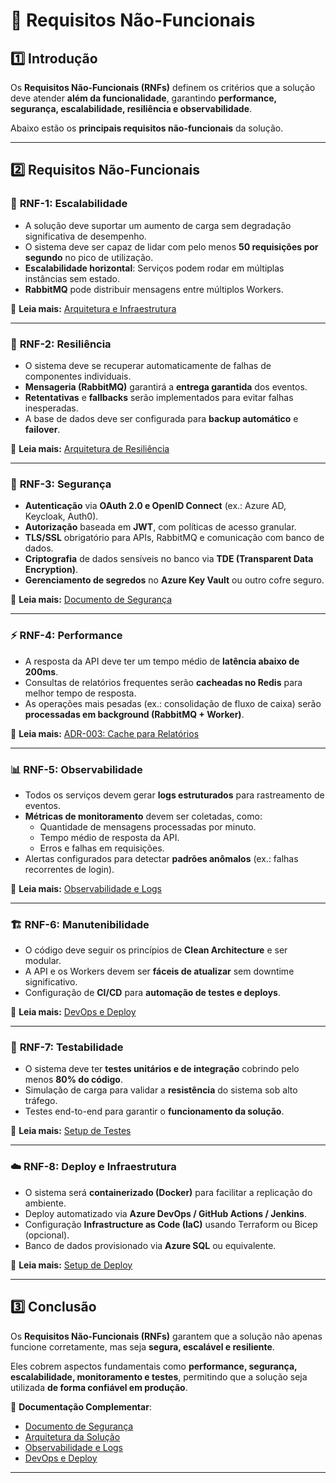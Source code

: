 # 📌 Requisitos Não-Funcionais

## 1️⃣ Introdução
Os **Requisitos Não-Funcionais (RNFs)** definem os critérios que a solução deve atender **além da funcionalidade**, garantindo **performance, segurança, escalabilidade, resiliência e observabilidade**.

Abaixo estão os **principais requisitos não-funcionais** da solução.

---

## 2️⃣ Requisitos Não-Funcionais

### 🚀 **RNF-1: Escalabilidade**
- A solução deve suportar um aumento de carga sem degradação significativa de desempenho.
- O sistema deve ser capaz de lidar com pelo menos **50 requisições por segundo** no pico de utilização.
- **Escalabilidade horizontal**: Serviços podem rodar em múltiplas instâncias sem estado.
- **RabbitMQ** pode distribuir mensagens entre múltiplos Workers.

📄 **Leia mais:** [Arquitetura e Infraestrutura](../arquitetura/arquitetura-geral.md)  

---

### 🔄 **RNF-2: Resiliência**
- O sistema deve se recuperar automaticamente de falhas de componentes individuais.
- **Mensageria (RabbitMQ)** garantirá a **entrega garantida** dos eventos.
- **Retentativas** e **fallbacks** serão implementados para evitar falhas inesperadas.
- A base de dados deve ser configurada para **backup automático** e **failover**.

📄 **Leia mais:** [Arquitetura de Resiliência](../arquitetura/arquitetura-geral.md)  

---

### 🔐 **RNF-3: Segurança**
- **Autenticação** via **OAuth 2.0 e OpenID Connect** (ex.: Azure AD, Keycloak, Auth0).
- **Autorização** baseada em **JWT**, com políticas de acesso granular.
- **TLS/SSL** obrigatório para APIs, RabbitMQ e comunicação com banco de dados.
- **Criptografia** de dados sensíveis no banco via **TDE (Transparent Data Encryption)**.
- **Gerenciamento de segredos** no **Azure Key Vault** ou outro cofre seguro.

📄 **Leia mais:** [Documento de Segurança](../requisitos/naofuncionais/seguranca.md)  

---

### ⚡ **RNF-4: Performance**
- A resposta da API deve ter um tempo médio de **latência abaixo de 200ms**.
- Consultas de relatórios frequentes serão **cacheadas no Redis** para melhor tempo de resposta.
- As operações mais pesadas (ex.: consolidação de fluxo de caixa) serão **processadas em background (RabbitMQ + Worker)**.

📄 **Leia mais:** [ADR-003: Cache para Relatórios](../adr/ADR-0003-Cache.md)  

---

### 📊 **RNF-5: Observabilidade**
- Todos os serviços devem gerar **logs estruturados** para rastreamento de eventos.
- **Métricas de monitoramento** devem ser coletadas, como:
  - Quantidade de mensagens processadas por minuto.
  - Tempo médio de resposta da API.
  - Erros e falhas em requisições.
- Alertas configurados para detectar **padrões anômalos** (ex.: falhas recorrentes de login).

📄 **Leia mais:** [Observabilidade e Logs](../requisitos/Observabilidade.md)  

---

### 🏗 **RNF-6: Manutenibilidade**
- O código deve seguir os princípios de **Clean Architecture** e ser modular.
- A API e os Workers devem ser **fáceis de atualizar** sem downtime significativo.
- Configuração de **CI/CD** para **automação de testes e deploys**.

📄 **Leia mais:** [DevOps e Deploy](../requisitos/DevOpsEDeploy.md)  

---

### 🎯 **RNF-7: Testabilidade**
- O sistema deve ter **testes unitários e de integração** cobrindo pelo menos **80% do código**.
- Simulação de carga para validar a **resistência** do sistema sob alto tráfego.
- Testes end-to-end para garantir o **funcionamento da solução**.

📄 **Leia mais:** [Setup de Testes](../setup/setup-testes.md)  

---

### ☁️ **RNF-8: Deploy e Infraestrutura**
- O sistema será **containerizado (Docker)** para facilitar a replicação do ambiente.
- Deploy automatizado via **Azure DevOps / GitHub Actions / Jenkins**.
- Configuração **Infrastructure as Code (IaC)** usando Terraform ou Bicep (opcional).
- Banco de dados provisionado via **Azure SQL** ou equivalente.

📄 **Leia mais:** [Setup de Deploy](../setup/setup-deploy.md)  

---

## 3️⃣ Conclusão

Os **Requisitos Não-Funcionais (RNFs)** garantem que a solução não apenas funcione corretamente, mas seja **segura, escalável e resiliente**.  

Eles cobrem aspectos fundamentais como **performance, segurança, escalabilidade, monitoramento e testes**, permitindo que a solução seja utilizada **de forma confiável em produção**.

📄 **Documentação Complementar**:
- [Documento de Segurança](../requisitos/DocumentoDeSeguranca.md)  
- [Arquitetura da Solução](../arquitetura/arquitetura-geral.md)  
- [Observabilidade e Logs](../requisitos/Observabilidade.md)  
- [DevOps e Deploy](../requisitos/DevOpsEDeploy.md)  

---
